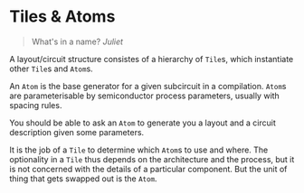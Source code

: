 # Tiles & Atoms

> What's in a name?
> *Juliet*

A layout/circuit structure consistes of a hierarchy of `Tile`s, which
instantiate other `Tile`s and `Atom`s.

An `Atom` is the base generator for a given subcircuit in a compilation. `Atom`s
are parameterisable by semiconductor process parameters, usually with spacing
rules.

You should be able to ask an `Atom` to generate you a layout and a circuit
description given some parameters.

It is the job of a `Tile` to determine which `Atom`s to use and where. The
optionality in a `Tile` thus depends on the architecture and the process, but it
is not concerned with the details of a particular component. But the unit of
thing that gets swapped out is the `Atom`.
